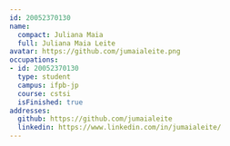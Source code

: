 ```yaml
---
id: 20052370130
name:
  compact: Juliana Maia
  full: Juliana Maia Leite
avatar: https://github.com/jumaialeite.png
occupations:
- id: 20052370130
  type: student
  campus: ifpb-jp
  course: cstsi
  isFinished: true
addresses:
  github: https://github.com/jumaialeite
  linkedin: https://www.linkedin.com/in/jumaialeite/
---
```

